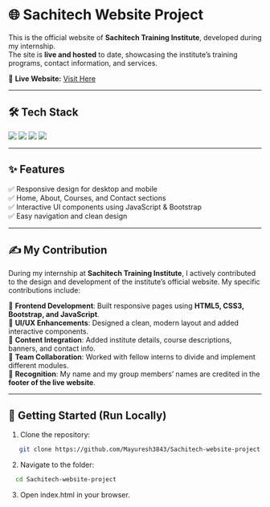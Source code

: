 # 🌐 Sachitech Website Project  

This is the official website of **Sachitech Training Institute**, developed during my internship.  
The site is **live and hosted** to date, showcasing the institute’s training programs, contact information, and services.  

🔗 **Live Website:** [Visit Here](https://www.sachitech.in/)   

---

## 🛠️ Tech Stack

<p align="left">
  <img src="https://img.shields.io/badge/HTML5-E34F26?style=for-the-badge&logo=html5&logoColor=white" />
  <img src="https://img.shields.io/badge/CSS3-1572B6?style=for-the-badge&logo=css3&logoColor=white" />
  <img src="https://img.shields.io/badge/JavaScript-F7DF1E?style=for-the-badge&logo=javascript&logoColor=black" />
  <img src="https://img.shields.io/badge/Bootstrap-563D7C?style=for-the-badge&logo=bootstrap&logoColor=white" />
</p>

---

## ✨ Features
✅ Responsive design for desktop and mobile  
✅ Home, About, Courses, and Contact sections  
✅ Interactive UI components using JavaScript & Bootstrap  
✅ Easy navigation and clean design  

---


## ✍️ My Contribution  

During my internship at **Sachitech Training Institute**, I actively contributed to the design and development of the institute’s official website. My specific contributions include:  

🔹 **Frontend Development**: Built responsive pages using **HTML5, CSS3, Bootstrap, and JavaScript**.  
🔹 **UI/UX Enhancements**: Designed a clean, modern layout and added interactive components.  
🔹 **Content Integration**: Added institute details, course descriptions, banners, and contact info.  
🔹 **Team Collaboration**: Worked with fellow interns to divide and implement different modules.  
🔹 **Recognition**: My name and my group members’ names are credited in the **footer of the live website**.  

---

## 🚀 Getting Started (Run Locally)

1. Clone the repository:
   
```bash
   git clone https://github.com/Mayuresh3843/Sachitech-website-project.git
```
2.  Navigate to the folder:
```bash
  cd Sachitech-website-project

```
3. Open index.html in your browser.

